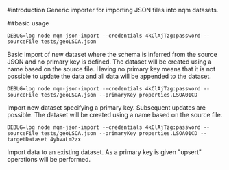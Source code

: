 #introduction
Generic importer for importing JSON files into nqm datasets.

##basic usage

```
DEBUG=log node nqm-json-import --credentials 4kClAjTzg:password --sourceFile tests/geoLSOA.json
```

Basic import of new dataset where the schema is inferred from the source JSON and no primary key is defined. The dataset will be created using a name based on the source file. Having no primary key means that it is not possible to update the data and all data will be appended to the dataset.

```
DEBUG=log node nqm-json-import --credentials 4kClAjTzg:password --sourceFile tests/geoLSOA.json --primaryKey properties.LSOA01CD
```

Import new dataset specifying a primary key. Subsequent updates are possible. The dataset will be created using a name based on the source file.

```
DEBUG=log node nqm-json-import --credentials 4kClAjTzg:password --sourceFile tests/geoLSOA.json --primaryKey properties.LSOA01CD --targetDataset 4ybvaLm2zx
```

Import data to an existing dataset. As a primary key is given "upsert" operations will be performed.



